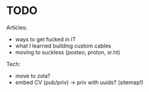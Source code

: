 # TODO

Articles:

- ways to get fucked in IT
- what I learned building custom cables
- moving to suckless (posteo, proton, sr.ht)

Tech:

- move to zola?
- embed CV (pub/priv) -> priv with uuids? (sitemap!)
